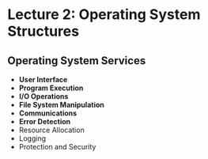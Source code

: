 # Lecture 2: Operating System Structures

## Operating System Services

- **User Interface**
- **Program Execution**
- **I/O Operations**
- **File System Manipulation**
- **Communications**
- **Error Detection**
- Resource Allocation
- Logging
- Protection and Security
